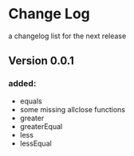 # Change Log

a changelog list for the next release

## Version 0.0.1

### added:
- equals
- some missing allclose functions
- greater
- greaterEqual
- less
- lessEqual